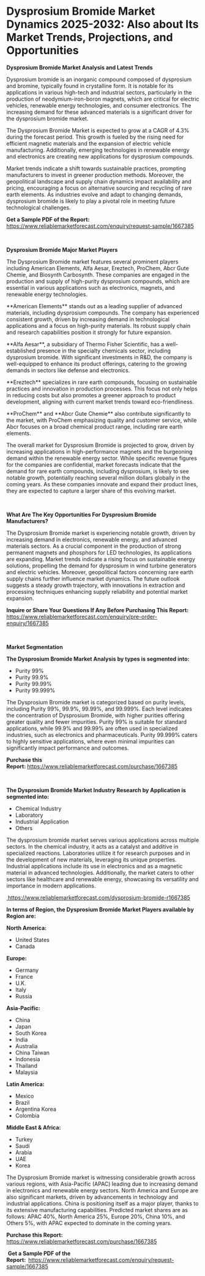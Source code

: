 <p><h1>Dysprosium Bromide Market Dynamics 2025-2032: Also about Its Market Trends, Projections, and Opportunities</h1></p><p><strong>Dysprosium Bromide Market Analysis and Latest Trends</strong></p>
<p><p>Dysprosium bromide is an inorganic compound composed of dysprosium and bromine, typically found in crystalline form. It is notable for its applications in various high-tech and industrial sectors, particularly in the production of neodymium-iron-boron magnets, which are critical for electric vehicles, renewable energy technologies, and consumer electronics. The increasing demand for these advanced materials is a significant driver for the dysprosium bromide market.</p><p>The Dysprosium Bromide Market is expected to grow at a CAGR of 4.3% during the forecast period. This growth is fueled by the rising need for efficient magnetic materials and the expansion of electric vehicle manufacturing. Additionally, emerging technologies in renewable energy and electronics are creating new applications for dysprosium compounds. </p><p>Market trends indicate a shift towards sustainable practices, prompting manufacturers to invest in greener production methods. Moreover, the geopolitical landscape and supply chain dynamics impact availability and pricing, encouraging a focus on alternative sourcing and recycling of rare earth elements. As industries evolve and adapt to changing demands, dysprosium bromide is likely to play a pivotal role in meeting future technological challenges.</p></p>
<p><strong>Get a Sample PDF of the Report:&nbsp;</strong> <a href="https://www.reliablemarketforecast.com/enquiry/request-sample/1667385?utm_campaign=1888&utm_medium=2&utm_source=Github&utm_content=ia&utm_term=18042025&utm_id=dysprosium-bromide">https://www.reliablemarketforecast.com/enquiry/request-sample/1667385</a></p>
<p>&nbsp;</p>
<p><strong>Dysprosium Bromide Major Market Players</strong></p>
<p><p>The Dysprosium Bromide market features several prominent players including American Elements, Alfa Aesar, Ereztech, ProChem, Abcr Gute Chemie, and Biosynth Carbosynth. These companies are engaged in the production and supply of high-purity dysprosium compounds, which are essential in various applications such as electronics, magnets, and renewable energy technologies.</p><p>**American Elements** stands out as a leading supplier of advanced materials, including dysprosium compounds. The company has experienced consistent growth, driven by increasing demand in technological applications and a focus on high-purity materials. Its robust supply chain and research capabilities position it strongly for future expansion.</p><p>**Alfa Aesar**, a subsidiary of Thermo Fisher Scientific, has a well-established presence in the specialty chemicals sector, including dysprosium bromide. With significant investments in R&D, the company is well-equipped to enhance its product offerings, catering to the growing demands in sectors like defense and electronics.</p><p>**Ereztech** specializes in rare earth compounds, focusing on sustainable practices and innovation in production processes. This focus not only helps in reducing costs but also promotes a greener approach to product development, aligning with current market trends toward eco-friendliness.</p><p>**ProChem** and **Abcr Gute Chemie** also contribute significantly to the market, with ProChem emphasizing quality and customer service, while Abcr focuses on a broad chemical product range, including rare earth elements.</p><p>The overall market for Dysprosium Bromide is projected to grow, driven by increasing applications in high-performance magnets and the burgeoning demand within the renewable energy sector. While specific revenue figures for the companies are confidential, market forecasts indicate that the demand for rare earth compounds, including dysprosium, is likely to see notable growth, potentially reaching several million dollars globally in the coming years. As these companies innovate and expand their product lines, they are expected to capture a larger share of this evolving market.</p></p>
<p>&nbsp;</p>
<p><strong>What Are The Key Opportunities For Dysprosium Bromide Manufacturers?</strong></p>
<p><p>The Dysprosium Bromide market is experiencing notable growth, driven by increasing demand in electronics, renewable energy, and advanced materials sectors. As a crucial component in the production of strong permanent magnets and phosphors for LED technologies, its applications are expanding. Market trends indicate a rising focus on sustainable energy solutions, propelling the demand for dysprosium in wind turbine generators and electric vehicles. Moreover, geopolitical factors concerning rare earth supply chains further influence market dynamics. The future outlook suggests a steady growth trajectory, with innovations in extraction and processing techniques enhancing supply reliability and potential market expansion.</p></p>
<p><strong>Inquire or Share Your Questions If Any Before Purchasing This Report:</strong> <a href="https://www.reliablemarketforecast.com/enquiry/pre-order-enquiry/1667385?utm_campaign=1888&utm_medium=2&utm_source=Github&utm_content=ia&utm_term=18042025&utm_id=dysprosium-bromide">https://www.reliablemarketforecast.com/enquiry/pre-order-enquiry/1667385</a></p>
<p>&nbsp;</p>
<p><strong>Market Segmentation</strong></p>
<p><strong>The Dysprosium Bromide Market Analysis by types is segmented into:</strong></p>
<p><ul><li>Purity 99%</li><li>Purity 99.9%</li><li>Purity 99.99%</li><li>Purity 99.999%</li></ul></p>
<p><p>The Dysprosium Bromide market is categorized based on purity levels, including Purity 99%, 99.9%, 99.99%, and 99.999%. Each level indicates the concentration of Dysprosium Bromide, with higher purities offering greater quality and fewer impurities. Purity 99% is suitable for standard applications, while 99.9% and 99.99% are often used in specialized industries, such as electronics and pharmaceuticals. Purity 99.999% caters to highly sensitive applications, where even minimal impurities can significantly impact performance and outcomes.</p></p>
<p><strong>Purchase this Report:&nbsp;</strong><a href="https://www.reliablemarketforecast.com/purchase/1667385?utm_campaign=1888&utm_medium=2&utm_source=Github&utm_content=ia&utm_term=18042025&utm_id=dysprosium-bromide">https://www.reliablemarketforecast.com/purchase/1667385</a></p>
<p>&nbsp;</p>
<p><strong>The Dysprosium Bromide Market Industry Research by Application is segmented into:</strong></p>
<p><ul><li>Chemical Industry</li><li>Laboratory</li><li>Industrial Application</li><li>Others</li></ul></p>
<p><p>The dysprosium bromide market serves various applications across multiple sectors. In the chemical industry, it acts as a catalyst and additive in specialized reactions. Laboratories utilize it for research purposes and in the development of new materials, leveraging its unique properties. Industrial applications include its use in electronics and as a magnetic material in advanced technologies. Additionally, the market caters to other sectors like healthcare and renewable energy, showcasing its versatility and importance in modern applications.</p></p>
<p><a href="https://www.reliablemarketforecast.com/dysprosium-bromide-r1667385?utm_campaign=1888&utm_medium=2&utm_source=Github&utm_content=ia&utm_term=18042025&utm_id=dysprosium-bromide">&nbsp;https://www.reliablemarketforecast.com/dysprosium-bromide-r1667385</a></p>
<p><strong>In terms of Region, the Dysprosium Bromide Market Players available by Region are:</strong></p>
<p>
    <p> <strong> North America: </strong>
        <ul>
            <li>United States</li>
            <li>Canada</li>
        </ul>
        </p> 
    <p> <strong> Europe: </strong>
        <ul>
            <li>Germany</li>
            <li>France</li>
            <li>U.K.</li>
            <li>Italy</li>
            <li>Russia</li>
        </ul>
        </p> 
    <p> <strong> Asia-Pacific: </strong>
        <ul>
            <li>China</li>
            <li>Japan</li>
            <li>South Korea</li>
            <li>India</li>
            <li>Australia</li>
            <li>China Taiwan</li>
            <li>Indonesia</li>
            <li>Thailand</li>
            <li>Malaysia</li>
        </ul>
        </p> 
    <p> <strong> Latin America: </strong>
        <ul>
            <li>Mexico</li>
            <li>Brazil</li>
            <li>Argentina Korea</li>
            <li>Colombia</li>
        </ul>
        </p> 
    <p> <strong> Middle East & Africa: </strong>
        <ul>
            <li>Turkey</li>
            <li>Saudi</li>
            <li>Arabia</li>
            <li>UAE</li>
            <li>Korea</li>
        </ul>
    </p>
    </p>
<p><p>The Dysprosium Bromide market is witnessing considerable growth across various regions, with Asia-Pacific (APAC) leading due to increasing demand in electronics and renewable energy sectors. North America and Europe are also significant markets, driven by advancements in technology and industrial applications. China is positioning itself as a major player, thanks to its extensive manufacturing capabilities. Predicted market shares are as follows: APAC 40%, North America 25%, Europe 20%, China 10%, and Others 5%, with APAC expected to dominate in the coming years.</p></p>
<p><strong>Purchase this Report: </strong><a href="https://www.reliablemarketforecast.com/purchase/1667385?utm_campaign=1888&utm_medium=2&utm_source=Github&utm_content=ia&utm_term=18042025&utm_id=dysprosium-bromide">https://www.reliablemarketforecast.com/purchase/1667385</a></p>
<p>&nbsp;<strong>Get a Sample PDF of the Report:&nbsp;&nbsp;</strong><a href="https://www.reliablemarketforecast.com/enquiry/request-sample/1667385?utm_campaign=1888&utm_medium=2&utm_source=Github&utm_content=ia&utm_term=18042025&utm_id=dysprosium-bromide">https://www.reliablemarketforecast.com/enquiry/request-sample/1667385</a></p>
<p><strong></strong></p>
<p><p></p><p></p><p></p></p>
